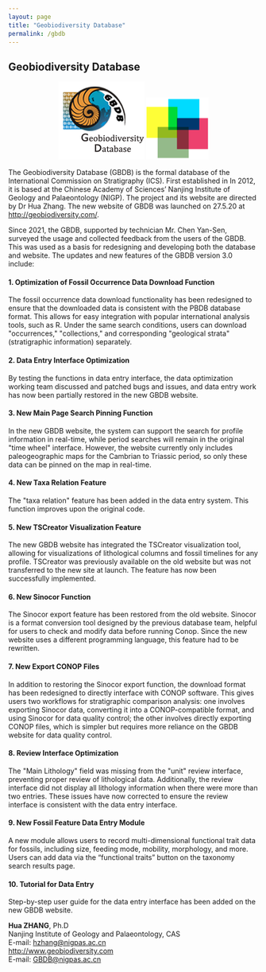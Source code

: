 ```yaml
---
layout: page
title: "Geobiodiversity Database"
permalink: /gbdb
---
```

## Geobiodiversity Database

<div style="text-align:center;">
<a href="http://geobiodiversity.com"><img src="images/GBDBlinkright.png" alt="Geobiodiversity Database logo"></a>
<a href="http://geobiodiversity.com"><img src="images/logo-gbdb.png" alt="Geobiodiversity Database logo"></a>
</div>

The Geobiodiversity Database (GBDB) is the formal database of the International Commission on Stratigraphy (ICS).  First established in In 2012, it is based at the Chinese Academy of Sciences’ Nanjing Institute of Geology and Palaeontology (NIGP).  The project and its website are directed by Dr Hua Zhang. The new website of GBDB was launched on 27.5.20 at <http://geobiodiversity.com/>.
 
Since 2021, the GBDB, supported by technician Mr. Chen Yan-Sen, surveyed the usage and collected feedback from the users of the GBDB. This was used as a basis for redesigning and developing both the database and website. The updates and new features of the GBDB version 3.0 include:

#### 1. Optimization of Fossil Occurrence Data Download Function

The fossil occurrence data download functionality has been redesigned to ensure that the downloaded data is consistent with the PBDB database format. This allows for easy integration with popular international analysis tools, such as R. Under the same search conditions, users can download "occurrences," "collections," and corresponding "geological strata" (stratigraphic information) separately. 

#### 2. Data Entry Interface Optimization

By testing the functions in data entry interface, the data optimization working team discussed and patched bugs and issues, and data entry work has now been partially restored in the new GBDB website.

#### 3. New Main Page Search Pinning Function 

In the new GBDB website, the system can support the search for profile information in real-time, while period searches will remain in the original "time wheel" interface. However, the website currently only includes paleogeographic maps for the Cambrian to Triassic period, so only these data can be pinned on the map in real-time.

#### 4. New Taxa Relation Feature 

The "taxa relation" feature has been added in the data entry system. This function improves upon the original code. 

#### 5. New TSCreator Visualization Feature 

The new GBDB website has integrated the TSCreator visualization tool, allowing for visualizations of lithological columns and fossil timelines for any profile. TSCreator was previously available on the old website but was not transferred to the new site at launch. The feature has now been successfully implemented.

#### 6. New Sinocor Function 

The Sinocor export feature has been restored from the old website. Sinocor is a format conversion tool designed by the previous database team, helpful for users to check and modify data before running Conop. Since the new website uses a different programming language, this feature had to be rewritten.

#### 7. New Export CONOP Files 

In addition to restoring the Sinocor export function, the download format has been redesigned to directly interface with CONOP software. This gives users two workflows for stratigraphic comparison analysis: one involves exporting Sinocor data, converting it into a CONOP-compatible format, and using Sinocor for data quality control; the other involves directly exporting CONOP files, which is simpler but requires more reliance on the GBDB website for data quality control.

#### 8. Review Interface Optimization 

The "Main Lithology" field was missing from the "unit" review interface, preventing proper review of lithological data. Additionally, the review interface did not display all lithology information when there were more than two entries. These issues have now corrected to ensure the review interface is consistent with the data entry interface.

#### 9. New Fossil Feature Data Entry Module

A new module allows users to record multi-dimensional functional trait data for fossils, including size, feeding mode, mobility, morphology, and more. Users can add data via the “functional traits” button on the taxonomy search results page.

#### 10. Tutorial for Data Entry

Step-by-step user guide for the data entry interface has been added on the new GBDB website.


**Hua ZHANG**, Ph.D  
Nanjing Institute of Geology and Palaeontology, CAS  
E-mail: <hzhang@nigpas.ac.cn>  
<http://www.geobiodiversity.com>  
E-mail: <GBDB@nigpas.ac.cn>  
